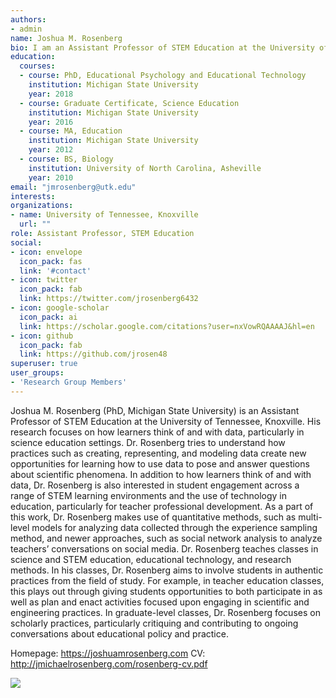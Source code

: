 ```yaml
---
authors:
- admin
name: Joshua M. Rosenberg
bio: I am an Assistant Professor of STEM Education at the University of Tennessee, Knoxville.
education:
  courses:
  - course: PhD, Educational Psychology and Educational Technology
    institution: Michigan State University
    year: 2018
  - course: Graduate Certificate, Science Education
    institution: Michigan State University
    year: 2016
  - course: MA, Education
    institution: Michigan State University
    year: 2012
  - course: BS, Biology
    institution: University of North Carolina, Asheville
    year: 2010
email: "jmrosenberg@utk.edu"
interests:
organizations:
- name: University of Tennessee, Knoxville
  url: ""
role: Assistant Professor, STEM Education
social:
- icon: envelope
  icon_pack: fas
  link: '#contact'
- icon: twitter
  icon_pack: fab
  link: https://twitter.com/jrosenberg6432
- icon: google-scholar
  icon_pack: ai
  link: https://scholar.google.com/citations?user=nxVowRQAAAAJ&hl=en
- icon: github
  icon_pack: fab
  link: https://github.com/jrosen48
superuser: true
user_groups:
- 'Research Group Members'
---
```


Joshua M. Rosenberg (PhD, Michigan State University) is an Assistant Professor of STEM Education at the University of Tennessee, Knoxville. His research focuses on how learners think of and with data, particularly in science education settings. Dr. Rosenberg tries to understand how practices such as creating, representing, and modeling data create new opportunities for learning how to use data to pose and answer questions about scientific phenomena. In addition to how learners think of and with data, Dr. Rosenberg is also interested in student engagement across a range of STEM learning environments and the use of technology in education, particularly for teacher professional development. As a part of this work, Dr. Rosenberg makes use of quantitative methods, such as multi-level models for analyzing data collected through the experience sampling method, and newer approaches, such as social network analysis to analyze teachers’ conversations on social media.
Dr. Rosenberg teaches classes in science and STEM education, educational technology, and research methods. In his classes, Dr. Rosenberg aims to involve students in authentic practices from the field of study. For example, in teacher education classes, this plays out through giving students opportunities to both participate in as well as plan and enact activities focused upon engaging in scientific and engineering practices. In graduate-level classes, Dr. Rosenberg focuses on scholarly practices, particularly critiquing and contributing to ongoing conversations about educational policy and practice.

Homepage: https://joshuamrosenberg.com
CV: http://jmichaelrosenberg.com/rosenberg-cv.pdf

<img src="/img/jrosenberg.jpg"/>
